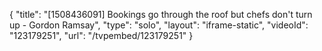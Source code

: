 {
    "title": "[1508436091] Bookings go through the roof but chefs don't turn up - Gordon Ramsay",
    "type": "solo",
    "layout": "iframe-static",
    "videoId": "123179251",
    "url": "\/tvpembed\/123179251"
}